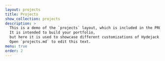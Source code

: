 ```yaml
---
layout: projects
title: Projects
show_collection: projects
description: >
  This is a demo of the `projects` layout, which is included in the PRO version of Hydejack.
  It is intended to build your portfolio,
  but here it is used to showcase different customizations of Hydejack.
  Open `projects.md` to edit this text.
menu: true
order: 2
---
```

